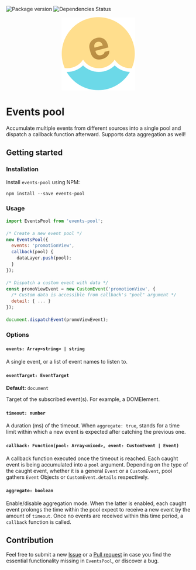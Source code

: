 ![Package version](https://badge.fury.io/js/events-pool.svg)
![Dependencies Status](https://david-dm.org/kettanaito/events-pool.svg)

<p align="center">
  <a href="https://github.com/kettanaito/events-pool">
    <img src="./icon.png" />
  </a>
</p>

# Events pool
Accumulate multiple events from different sources into a single pool and dispatch a callback function afterward. Supports data aggregation as well!

## Getting started
### Installation
Install `events-pool` using NPM:
```
npm install --save events-pool
```

### Usage
```js
import EventsPool from 'events-pool';

/* Create a new event pool */
new EventsPool({
  events: 'promotionView',
  callback(pool) {
    dataLayer.push(pool);
  }
});

/* Dispatch a custom event with data */
const promoViewEvent = new CustomEvent('promotionView', {
  /* Custom data is accessible from callback's "pool" argument */
  detail: { ... }
});

document.dispatchEvent(promoViewEvent);
```

### Options
#### `events: Array<string> | string`
A single event, or a list of event names to listen to.

#### `eventTarget: EventTarget`
**Default:** `document`

Target of the subscribed event(s). For example, a DOMElement.

#### `timeout: number`
A duration (ms) of the timeout. When `aggregate: true`, stands for a time limit within which a new event is expected after catching the previous one.

#### `callback: Function(pool: Array<mixed>, event: CustomEvent | Event)`
A callback function executed once the timeout is reached. Each caught event is being accumulated into a `pool` argument. Depending on the type of the caught event, whether it is a general `Event` or a `CustomEvent`, pool gathers `Event` Objects or `CustomEvent.details` respectively.

#### `aggregate: boolean`
Enable/disable aggregation mode. When the latter is enabled, each caught event prolongs the time within the pool expect to receive a new event by the amount of `timeout`. Once no events are received within this time period, a `callback` function is called.

## Contribution
Feel free to submit a new [Issue](https://github.com/kettanaito/event-pool/issues) or a [Pull request](https://github.com/kettanaito/event-pool/pulls) in case you find the essential functionality missing in `EventsPool`, or discover a bug.
